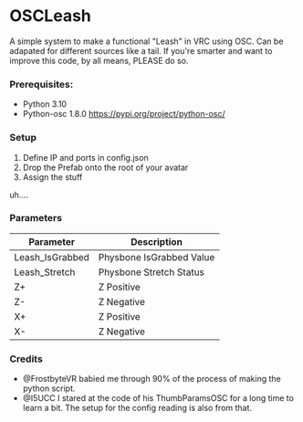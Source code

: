 # OSCLeash

A simple system to make a functional "Leash" in VRC using OSC. Can be adapated for different sources like a tail.
If you're smarter and want to improve this code, by all means, PLEASE do so.


### Prerequisites:
- Python 3.10
- Python-osc 1.8.0 
https://pypi.org/project/python-osc/

### Setup
1. Define IP and ports in config.json
2. Drop the Prefab onto the root of your avatar
3. Assign the stuff

uh....


### Parameters

| Parameter | Description |
| --- | --- |
|Leash_IsGrabbed | Physbone IsGrabbed Value
|Leash_Stretch | Physbone Stretch Status
| Z+ | Z Positive |
| Z- | Z Negative |
| X+ | Z Positive |
| X- | Z Negative |

### Credits

- @FrostbyteVR babied me through 90% of the process of making the python script.
- @I5UCC I stared at the code of his ThumbParamsOSC for a long time to learn a bit. The setup for the config reading is also from that.
